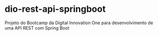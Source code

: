 # dio-rest-api-springboot
Projeto do Bootcamp da Digital Innovation One para desenvolvimento de uma API REST com Spring Boot
